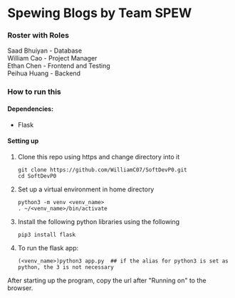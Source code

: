 # Spewing Blogs by Team SPEW

### Roster with Roles
Saad Bhuiyan - Database  
William Cao - Project Manager  
Ethan Chen - Frontend and Testing   
Peihua Huang - Backend

### How to run this
#### Dependencies:
- Flask

#### Setting up
1. Clone this repo using https and change directory into it
    ```shell
    git clone https://github.com/WilliamC07/SoftDevP0.git
    cd SoftDevP0
    ```

2. Set up a virtual environment in home directory
    ```shell
    python3 -m venv <venv_name>
    . ~/<venv_name>/bin/activate
    ``` 

3. Install the following python libraries using the following
    ```shell
    pip3 install flask
    ```

4. To run the flask app:
    ```shell
    (<venv_name>)python3 app.py  ## if the alias for python3 is set as python, the 3 is not necessary
    ```

After starting up the program, copy the url after "Running on" to the browser.
